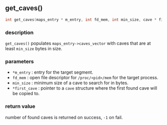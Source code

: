 ## get\_caves()

```c
int get_caves(maps_entry * m_entry, int fd_mem, int min_size, cave * first_cave);
```

### description
`get_caves()` populates `maps_entry->caves_vector` with caves that are at least `min_size` bytes in size.

### parameters
- `*m_entry`    : entry for the target segment.
- `fd_mem`      : open file descriptor for `/proc/<pid>/mem` for the target process.
- `min_size`    : minimum size of a cave to search for in bytes.
- `*first_cave` : pointer to a `cave` structure where the first found cave will be copied to.

### return value
number of found caves is returned on success, `-1` on fail.
